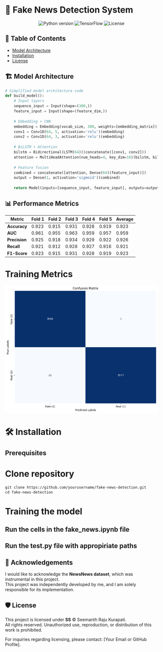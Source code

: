 # 🚨 Fake News Detection System

<div align="center">
  <img src="https://img.shields.io/badge/Python-3.8%2B-blue" alt="Python version">
  <img src="https://img.shields.io/badge/TensorFlow-2.12+-orange" alt="TensorFlow">
  <img src="https://img.shields.io/badge/License-MIT-green" alt="License">
</div>

## 📌 Table of Contents
- [Model Architecture](#-model-architecture)
- [Installation](#-installation)
- [License](#-license)

## 🏗️ Model Architecture
```python
# Simplified model architecture code
def build_model():
    # Input layers
    sequence_input = Input(shape=(300,))
    feature_input = Input(shape=(feature_dim,))
    
    # Embedding + CNN
    embedding = Embedding(vocab_size, 300, weights=[embedding_matrix])(sequence_input)
    conv1 = Conv1D(64, 5, activation='relu')(embedding)
    conv2 = Conv1D(64, 3, activation='relu')(embedding)
    
    # BiLSTM + Attention
    bilstm = Bidirectional(LSTM(64))(concatenate([conv1, conv2]))
    attention = MultiHeadAttention(num_heads=4, key_dim=16)(bilstm, bilstm)
    
    # Feature fusion
    combined = concatenate([attention, Dense(64)(feature_input)])
    output = Dense(1, activation='sigmoid')(combined)
    
    return Model(inputs=[sequence_input, feature_input], outputs=output)
```


## 📊 Performance Metrics

| Metric       | Fold 1 | Fold 2 | Fold 3 | Fold 4 | Fold 5 | Average |
|--------------|--------|--------|--------|--------|--------|---------|
| **Accuracy** | 0.923  | 0.915  | 0.931  | 0.928  | 0.919  | 0.923   |
| **AUC**      | 0.961  | 0.955  | 0.963  | 0.959  | 0.957  | 0.959   |
| **Precision**| 0.925  | 0.918  | 0.934  | 0.929  | 0.922  | 0.926   |
| **Recall**   | 0.921  | 0.912  | 0.928  | 0.927  | 0.916  | 0.921   |
| **F1-Score** | 0.923  | 0.915  | 0.931  | 0.928  | 0.919  | 0.923   |

# Training Metrics
![alt text](image.png)

# 🛠️ Installation
## Prerequisites
# Clone repository
```
git clone https://github.com/yourusername/fake-news-detection.git
cd fake-news-detection
```
# Training the model 
## Run the cells in the fake_news.ipynb file
## Run the test.py file with appropiriate paths

## 📜 Acknowledgements  

I would like to acknowledge the **NewsNews dataset**, which was instrumental in this project.  
This project was independently developed by me, and I am solely responsible for its implementation.  

## 🛡 License  

This project is licensed under **SS** © Seemanth Raju Kurapati.  
All rights reserved. Unauthorized use, reproduction, or distribution of this work is prohibited.  

For inquiries regarding licensing, please contact: [Your Email or GitHub Profile].  

